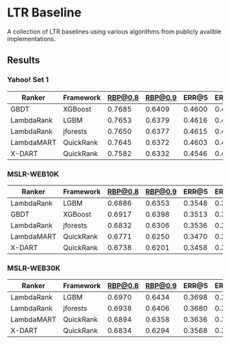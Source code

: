 
# LTR Baseline

A collection of LTR baselines using various algorithms from publicly availble implementations.

## Results

### Yahoo! Set 1

| Ranker     | Framework | RBP@0.8 | RBP@0.9 | ERR@5   | ERR@10  | ERR@20  | NDCG@5  | NDCG@10 | NDCG@20 |
|------------|-----------|---------|---------|---------|---------|---------|---------|---------|---------|
| GBDT       | XGBoost   | 0.7685  | 0.6409  | 0.4600  | 0.4745  | 0.4783  | 0.7439  | 0.7858  | 0.8272  |
| LambdaRank | LGBM      | 0.7653  | 0.6379  | 0.4616  | 0.4761  | 0.4799  | 0.7425  | 0.7845  | 0.8253  |
| LambdaRank | jforests  | 0.7650  | 0.6377  | 0.4615  | 0.4760  | 0.4798  | 0.7431  | 0.7842  | 0.8256  |
| LambdaMART | QuickRank | 0.7645  | 0.6372  | 0.4603  | 0.4749  | 0.4787  | 0.7408  | 0.7827  | 0.8237  |
| X-DART     | QuickRank | 0.7582  | 0.6332  | 0.4546  | 0.4695  | 0.4735  | 0.7237  | 0.7688  | 0.8124  |


### MSLR-WEB10K

| Ranker     | Framework | RBP@0.8 | RBP@0.9 | ERR@5   | ERR@10  | ERR@20  | NDCG@5  | NDCG@10 | NDCG@20 |
|------------|-----------|---------|---------|---------|---------|---------|---------|---------|---------|
| LambdaRank | LGBM      | 0.6886  | 0.6353  | 0.3548  | 0.3735  | 0.3815  | 0.4724  | 0.4913  | 0.5225  |
| GBDT       | XGBoost   | 0.6917  | 0.6398  | 0.3513  | 0.3702  | 0.3784  | 0.4694  | 0.4893  | 0.5213  |
| LambdaRank | jforests  | 0.6832  | 0.6306  | 0.3536  | 0.3724  | 0.3804  | 0.4672  | 0.4865  | 0.5180  |
| LambdaMART | QuickRank | 0.6771  | 0.6250  | 0.3470  | 0.3663  | 0.3745  | 0.4582  | 0.4782  | 0.5102  |
| X-DART     | QuickRank | 0.6738  | 0.6201  | 0.3458  | 0.3647  | 0.3729  | 0.4552  | 0.4721  | 0.5023  |


### MSLR-WEB30K

| Ranker     | Framework | RBP@0.8 | RBP@0.9 | ERR@5   | ERR@10  | ERR@20  | NDCG@5  | NDCG@10 | NDCG@20 |
|------------|-----------|---------|---------|---------|---------|---------|---------|---------|---------|
| LambdaRank | LGBM      | 0.6970  | 0.6434  | 0.3698  | 0.3881  | 0.3959  | 0.4865  | 0.5046  | 0.5354  |
| LambdaRank | jforests  | 0.6938  | 0.6406  | 0.3680  | 0.3864  | 0.3942  | 0.4843  | 0.5025  | 0.5335  |
| LambdaMART | QuickRank | 0.6894  | 0.6358  | 0.3636  | 0.3821  | 0.3899  | 0.4773  | 0.4942  | 0.5243  |
| X-DART     | QuickRank | 0.6834  | 0.6294  | 0.3568  | 0.3754  | 0.3834  | 0.4660  | 0.4824  | 0.5125  |
